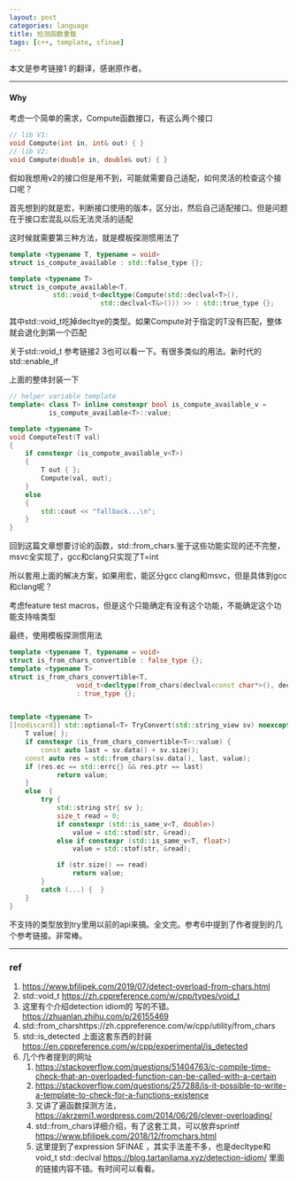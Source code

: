 ```yaml
---
layout: post
categories: language
title: 检测函数重载
tags: [c++, template, sfinae]
---
```


  

本文是参考链接1 的翻译，感谢原作者。

---

#### Why

考虑一个简单的需求，Compute函数接口，有这么两个接口

```c++
// lib V1:
void Compute(int in, int& out) { }
// lib V2:
void Compute(double in, double& out) { }
```

假如我想用v2的接口但是用不到，可能就需要自己适配，如何灵活的检查这个接口呢？

首先想到的就是宏，判断接口使用的版本，区分出，然后自己适配接口。但是问题在于接口宏混乱以后无法灵活的适配

这时候就需要第三种方法，就是模板探测惯用法了



```c++
template <typename T, typename = void>
struct is_compute_available : std::false_type {};

template <typename T>
struct is_compute_available<T, 
           std::void_t<decltype(Compute(std::declval<T>(), 
                       std::declval<T&>())) >> : std::true_type {};
```

其中std::void_t吃掉decltye的类型。如果Compute对于指定的T没有匹配，整体就会退化到第一个匹配

关于std::void_t 参考链接2 3也可以看一下。有很多类似的用法。新时代的std::enable_if

上面的整体封装一下

```c++
// helper variable template
template< class T> inline constexpr bool is_compute_available_v = 
          is_compute_available<T>::value;

template <typename T>
void ComputeTest(T val)
{
    if constexpr (is_compute_available_v<T>)
    {
        T out { };
        Compute(val, out);
    }
    else
    {
        std::cout << "fallback...\n";
    }
}
```



回到这篇文章想要讨论的函数，std::from_chars.鉴于这些功能实现的还不完整，msvc全实现了，gcc和clang只实现了T=int

所以套用上面的解决方案，如果用宏，能区分gcc clang和msvc，但是具体到gcc和clang呢？

考虑feature test macros，但是这个只能确定有没有这个功能，不能确定这个功能支持啥类型



最终，使用模板探测惯用法

```c++
template <typename T, typename = void>
struct is_from_chars_convertible : false_type {};
template <typename T>
struct is_from_chars_convertible<T, 
                 void_t<decltype(from_chars(declval<const char*>(), declval<const char*>(), declval<T&>()))>> 
                 : true_type {};


template <typename T>
[[nodiscard]] std::optional<T> TryConvert(std::string_view sv) noexcept {
    T value{ };
    if constexpr (is_from_chars_convertible<T>::value) {
        const auto last = sv.data() + sv.size();
    const auto res = std::from_chars(sv.data(), last, value);
    if (res.ec == std::errc{} && res.ptr == last)
            return value;
    }
    else  {
        try {
            std::string str{ sv };
            size_t read = 0;
            if constexpr (std::is_same_v<T, double>)
                value = std::stod(str, &read);
            else if constexpr (std::is_same_v<T, float>)
                value = std::stof(str, &read);

            if (str.size() == read)
                return value;
        }
        catch (...) {  }
    }
}
```

不支持的类型放到try里用以前的api来搞。全文完。参考6中提到了作者提到的几个参考链接。非常棒。



----

### ref

1. https://www.bfilipek.com/2019/07/detect-overload-from-chars.html
2. std::void_t https://zh.cppreference.com/w/cpp/types/void_t
3. 这里有个介绍detection idiom的 写的不错。https://zhuanlan.zhihu.com/p/26155469
4. std::from_charshttps://zh.cppreference.com/w/cpp/utility/from_chars
5. std::is_detected 上面这套东西的封装 https://en.cppreference.com/w/cpp/experimental/is_detected
6. 几个作者提到的网址
   1. https://stackoverflow.com/questions/51404763/c-compile-time-check-that-an-overloaded-function-can-be-called-with-a-certain
   2. https://stackoverflow.com/questions/257288/is-it-possible-to-write-a-template-to-check-for-a-functions-existence
   3. 又讲了遍函数探测方法，https://akrzemi1.wordpress.com/2014/06/26/clever-overloading/
   4. std::from_chars详细介绍，有了这套工具，可以放弃sprintf https://www.bfilipek.com/2018/12/fromchars.html
   5. 这里提到了expression SFINAE ，其实手法差不多，也是decltype和void_t std::declval  https://blog.tartanllama.xyz/detection-idiom/ 里面的链接内容不错。有时间可以看看。



